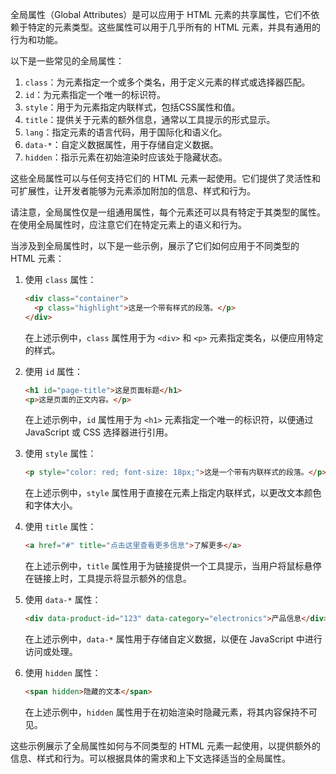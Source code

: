 全局属性（Global Attributes）是可以应用于 HTML 元素的共享属性，它们不依赖于特定的元素类型。这些属性可以用于几乎所有的 HTML 元素，并具有通用的行为和功能。

以下是一些常见的全局属性：

1. `class`：为元素指定一个或多个类名，用于定义元素的样式或选择器匹配。
2. `id`：为元素指定一个唯一的标识符。
3. `style`：用于为元素指定内联样式，包括CSS属性和值。
4. `title`：提供关于元素的额外信息，通常以工具提示的形式显示。
5. `lang`：指定元素的语言代码，用于国际化和语义化。
6. `data-*`：自定义数据属性，用于存储自定义数据。
7. `hidden`：指示元素在初始渲染时应该处于隐藏状态。

这些全局属性可以与任何支持它们的 HTML 元素一起使用。它们提供了灵活性和可扩展性，让开发者能够为元素添加附加的信息、样式和行为。

请注意，全局属性仅是一组通用属性，每个元素还可以具有特定于其类型的属性。在使用全局属性时，应注意它们在特定元素上的语义和行为。

当涉及到全局属性时，以下是一些示例，展示了它们如何应用于不同类型的 HTML 元素：

1. 使用 `class` 属性：

   

   

   ```html
   <div class="container">
     <p class="highlight">这是一个带有样式的段落。</p>
   </div>
   ```

   在上述示例中，`class` 属性用于为 `<div>` 和 `<p>` 元素指定类名，以便应用特定的样式。

2. 使用 `id` 属性：

   

   

   ```html
   <h1 id="page-title">这是页面标题</h1>
   <p>这是页面的正文内容。</p>
   ```

   在上述示例中，`id` 属性用于为 `<h1>` 元素指定一个唯一的标识符，以便通过 JavaScript 或 CSS 选择器进行引用。

3. 使用 `style` 属性：

   

   

   ```html
   <p style="color: red; font-size: 18px;">这是一个带有内联样式的段落。</p>
   ```

   在上述示例中，`style` 属性用于直接在元素上指定内联样式，以更改文本颜色和字体大小。

4. 使用 `title` 属性：

   

   

   ```html
   <a href="#" title="点击这里查看更多信息">了解更多</a>
   ```

   在上述示例中，`title` 属性用于为链接提供一个工具提示，当用户将鼠标悬停在链接上时，工具提示将显示额外的信息。

5. 使用 `data-*` 属性：

   

   

   ```html
   <div data-product-id="123" data-category="electronics">产品信息</div>
   ```

   在上述示例中，`data-*` 属性用于存储自定义数据，以便在 JavaScript 中进行访问或处理。

6. 使用 `hidden` 属性：

   

   

   ```html
   <span hidden>隐藏的文本</span>
   ```

   在上述示例中，`hidden` 属性用于在初始渲染时隐藏元素，将其内容保持不可见。

这些示例展示了全局属性如何与不同类型的 HTML 元素一起使用，以提供额外的信息、样式和行为。可以根据具体的需求和上下文选择适当的全局属性。